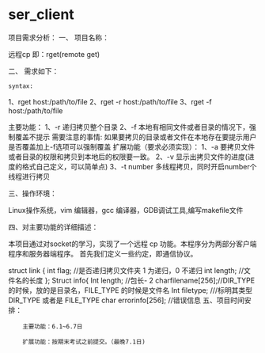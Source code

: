 # ser_client
项目需求分析：
一、	项目名称：

远程cp   即：rget(remote get)

二、	需求如下：

    syntax: 
1、rget host:/path/to/file
2、rget -r host:/path/to/file 
3、rget -f host:/path/to/file

主要功能：
	1、-r 递归拷贝整个目录
	2、-f 本地有相同文件或者目录的情况下，强制覆盖不提示
需要注意的事情:
	如果要拷贝的目录或者文件在本地存在要提示用户是否覆盖加上-f选项可以强制覆盖
扩展功能（要求必须实现）：
	1、-a 要拷贝文件或者目录的权限和拷贝到本地后的权限要一致。
	2、-v 显示出拷贝文件的进度(进度的格式自己定义，可以简单点)
	3、-t number 多线程拷贝，同时开启number个线程进行拷贝

三、操作环境：

Linux操作系统，vim 编辑器，gcc 编译器，GDB调试工具,编写makefile文件

四、对主要功能的详细描述：

本项目通过对socket的学习，实现了一个远程 cp 功能。本程序分为两部分客户端程序和服务器端程序。 首先我们定义一些约定，即通信协议。


 struct link { int flag; //是否递归拷贝文件夹 1 为递归，0 不递归 
int length; //文件名的长度 
};
Struct info{ Int length; //包长- 2 
charfilename[256];//DIR_TYPE 的时候，放的是目录名，FILE_TYPE
的时候是文件名 
Int filetype; ///标明其类型 DIR_TYPE 或者是 FILE_TYPE 
char errorinfo[256]; //错误信息
五、项目时间安排：
       
        主要功能：6.1~6.7日

        扩展功能：按期末考试之前提交。（最晚7.1日)


